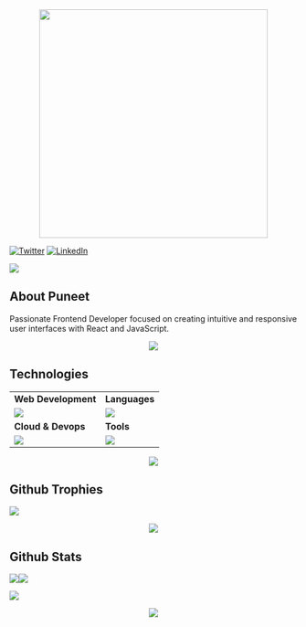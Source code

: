 
<div style="text-align: center;"> 
  <img width="400" src="https://readme-typing-svg.herokuapp.com?font=JetBrains+Mono&weight=600&size=30&duration=3000&color=2AF7B4&width=535&lines=Hi%2C+I'm+Puneet%F0%9F%91%8B;Let's+Connect!"/>
</div>

[![Twitter](https://skillicons.dev/icons?i=twitter)](https://twitter.com/hiccup_dev)
[![LinkedIn](https://skillicons.dev/icons?i=linkedin)](https://www.linkedin.com/in/puneet-u-930104173/)
<!-- ![border-seperator](assets/borderseparator.gif)  -->
  
![](https://komarev.com/ghpvc/?username=puneetuttam)
## About Puneet
<p style="font-size:12px;">

Passionate Frontend Developer focused on creating intuitive and responsive user interfaces with React and JavaScript.
</p>


<p align="center"><img src= 'https://capsule-render.vercel.app/api?type=rect&color=gradient&height=2.5'/></p>

## Technologies
 
<table>
<tr>
	<td><strong>Web Development</strong></td>
	<td><strong>Languages</strong></td>
</tr>
<tr>
		<td><img src = "https://skillicons.dev/icons?i=html,css,js,react,tailwind,nodejs,express,appwrite,mongodb" ></td>
		<td><img src = "https://skillicons.dev/icons?i=java,python,c&theme=dark"></td>
</tr>

<tr>
	<td><strong>Cloud & Devops</strong></td>
	<td><strong>Tools</strong></td>
</tr>
<tr>
	<td><img src = "https://skillicons.dev/icons?i=linux,docker,kubernetes,aws,jenkins&theme=dark"></td>
	<td><img src = "https://skillicons.dev/icons?i=git,vscode,github,vim,postman&theme=dark"></td>
</tr>
</table>

<p align="center"><img src= 'https://capsule-render.vercel.app/api?type=rect&color=gradient&height=2.5'/></p>



## Github Trophies
![](https://github-profile-trophy.vercel.app/?username=puneetuttam&theme=nord&no-frame=false&no-bg=true&margin-w=4)

<p align="center"><img src= 'https://capsule-render.vercel.app/api?type=rect&color=gradient&height=2.5'/></p>

## Github Stats

<p style="display:flex; ">
<img src="https://github-readme-stats.vercel.app/api?username=puneetuttam&count_private=true&theme=react&border_radius=10">
<img src="https://streak-stats.demolab.com/?user=puneetuttam&count_private=true&theme=react&border_radius=10">
</p>
<img src="https://github-readme-stats.vercel.app/api/top-langs/?username=puneetuttam&count_private=true&theme=react&border_radius=10" />



<p align="center"><img src= 'https://capsule-render.vercel.app/api?type=rect&color=gradient&height=2.5'/></p
														 





